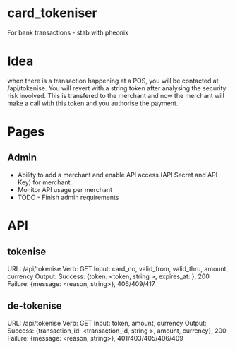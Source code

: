 # card_tokeniser
For bank transactions - stab with pheonix

# Idea
when there is a transaction happening at a POS, you will be contacted at /api/tokenise. You will revert with a string token after analysing the security risk involved. This is transfered to the merchant and now the merchant will make a call with this token and you authorise the payment.

# Pages
## Admin
  * Ability to add a merchant and enable API access (API Secret and API Key) for merchant.
  * Monitor API usage per merchant
  * TODO - Finish admin requirements

# API
## tokenise
URL: /api/tokenise
Verb:  GET
Input: card_no, valid_from, valid_thru, amount, currency
Output: 
  Success: {token: <token, string >, expires_at: <timestamp>}, 200
  Failure: {message: <reason, string>}, 406/409/417

## de-tokenise
URL: /api/tokenise
Verb:  GET
Input: token, amount, currency
Output: 
  Success: {transaction_id: <transaction_id, string >, amount, currency}, 200
  Failure: {message: <reason, string>}, 401/403/405/406/409


